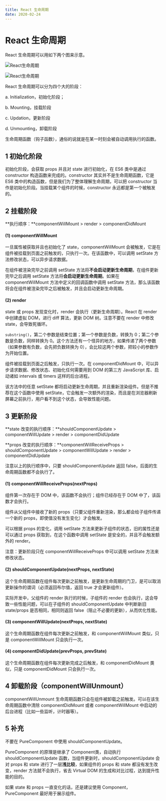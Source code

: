 ```yaml
---
title: React 生命周期
date: 2020-02-24
---
```


# React 生命周期

React 生命周期可以用如下两个图来示意。

![React生命周期](http://a1.qpic.cn/psc?/V10mSDSc0CUQs4/QNsgOSLzUrTyB8UN2gSlSE0d7W3hGPDz0.B4Da9PaE*UHTgy1Fevn0AMsSYJwoJVMc877OajkUQh6uHgFw3PNA!!/c&ek=1&kp=1&pt=0&bo=.QIgA*kCIAMDFzI!&tl=1&vuin=511616698&tm=1582318800&sce=60-2-2&rf=viewer_4)

![React生命周期](http://m.qpic.cn/psc?/V10mSDSc0CUQs4/6RAq0V9V8Td2AB7JS6C71DW2b9uIRnhJpYBBow39vqTAqzjdozS4.nmtSx4JOFFcFVqWLdzuk4uAYj3zfcixdYObTu0k9q481y7Sg3TAt50!/b&bo=0AecA9AHnAMDByI!&rf=viewer_4)

React 生命周期可以分为四个大的阶段：

a. Initialization，初始化阶段；

b. Mounting，挂载阶段

c. Updation，更新阶段

d. Unmounting，卸载阶段

生命周期函数（钩子函数），通俗的说就是在某一时刻会被自动调用执行的函数。

## 1 初始化阶段

初始化阶段，会获取 props 并且对 state 进行初始化，在 ES6 类中是通过 constructor 构造函数来完成的。constructor 其实并不是生命周期函数，它是 ES6 类中的构造函数，但是我们为了整体理解生命周期，可以把 constructor 当作是初始化阶段。当挂载某个组件的时候，constructor 永远都是第一个被触发的。

## 2 挂载阶段

**执行顺序：**componentWillMount > render > componentDidMount

#### (1) componentWillMount

一旦属性被获取并且也初始化了 state，componentWillMount 会被触发，它是在组件被挂载到页面之前触发的，只执行一次。在该函数中，可以调用 setState 方法修改状态，可以异步请求数据。

在组件被渲染完毕之前调用 setState 方法将**不会启动更新生命周期**，在组件更新完毕之后调用 setState 方法将**会启动更新生命周期**。如果在 componentWillMount 方法中定义的回调函数中调用 setState 方法，那么该函数将会在组件被渲染完毕之后被触发，并且会启动更新生命周期。

#### (2) render

state 或 props 发现变化时，render 会执行（更新生命周期）。React 在 render 中创建虚拟 DOM，进行 diff 算法，更新 DOM 树。注意不要在 render 中修改 state，会导致死循环。

`substring()`，第二个参数是结束位置；第一个参数是负数，转换为 0；第二个参数是负数，同样转换为 0。这个方法还有一个怪异的地方，如果传递了两个参数（如果参数有负数，会先把负数转换为 0），会比较这两个参数，把较小的参数作为开始位置。

组件被挂载到页面之后触发，只执行一次。在 componentDidMount 中，可以异步请求数据、修改状态、初始化任何需要用到 DOM 的第三方 JavaScript 库、启动诸如 intervals 或 timers 这样的后台进程。

该方法中的任意 setState 都将启动更新生命周期，并且重新渲染组件。但是不推荐在这个函数中使用 setState，它会触发一次额外的渲染，而且是在浏览器刷新屏幕之前执行，用户看不到这个状态，会导致性能问题。

## 3 更新阶段

**state 改变的执行顺序：**shouldComponentUpdate > componentWillUpdate > render > componentDidUpdate

**props 改变的执行顺序：**componentWillReceiveProps > shouldComponentUpdate > componentWillUpdate > render > componentDidUpdate

注意以上的执行顺序中，只要 shouldComponentUpdate 返回 false，后面的生命周期函数都不会执行了。

#### (1) componentWillReceiveProps(nextProps)

组件第一次存在于 DOM 中，该函数不会执行；组件已经存在于 DOM 中了，该函数才会执行。

组件从父组件中接收了新的 props（只要父组件重新渲染，那么都会给子组件传递一个新的 props，即使值没有发生变化）才会触发。

可以根据 props 的变化，调用 setState 方法来更新子组件的状态，旧的属性还是可以通过 props 获取到，在这个函数中调用 setState 是安全的，并且不会触发额外的 render。

注意：更新阶段只在 componentWillReceiveProps 中可以调用 setState 方法来修改状态。

#### (2) shouldComponentUpdate(nextProps, nextState)

这个生命周期函数在组件每次更新之前触发，是更新生命周期的门卫，是可以取消更新操作的谓词（必须返回布尔值，返回 true  才会更新组件）。

实际开发中，父组件的 render 执行的时候，子组件的 render 也会执行，这会导致一些性能问题，可以在子组件的 shouldComponentUpdate 中判断新旧 state/props 是否相同，相同则返回 false（阻止不必要的更新），从而优化性能。

#### (3) componentWillUpdate(nextProps, nextState)

这个生命周期函数在组件每次更新之前触发，和 componentWillMount 类似，只是 componentWillMount  只会执行一次。

#### (4) componentDidUpdate(prevProps, prevState)

这个生命周期函数在组件每次更新完成之后触发，和 componentDidMount 类似，只是 componentDidMount  只会执行一次。

## 4 卸载阶段（componentWillUnmount）

componentWillUnmount 生命周期函数只会在组件被卸载之前触发。可以在该生命周期函数中清除 componentDidMount 或者 componentWillMount 中启动的后台进程（比如一些监听，计时器等）。

## 5 补充

不要在 PureComponent 中使用 shouldComponentUpdate。

PureComponent 的原理是继承了 Component类，自动执行 shouldComponentUpdate 函数，当组件更新时，shouldComponentUpdate 会对 props 和 state 进行了一层**浅比较**，如果组件的 props 和 state 都没有发生改变，render 方法就不会执行，省去 Virtual DOM 的生成和对比过程，达到提升性能的目的。

如果 state 和 props 一直变化的话，还是建议使用 Component，PureComponent 最好用于展示组件。